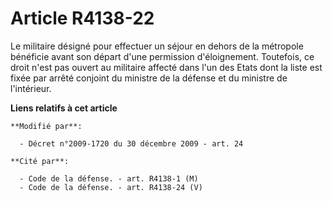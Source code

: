 # Article R4138-22

Le militaire désigné pour effectuer un séjour en dehors de la métropole bénéficie avant son départ d'une permission
d'éloignement. Toutefois, ce droit n'est pas ouvert au militaire affecté dans l'un des Etats dont la liste est fixée par
arrêté conjoint du ministre de la défense et du ministre de l'intérieur.

**Liens relatifs à cet article**

	**Modifié par**:

	  - Décret n°2009-1720 du 30 décembre 2009 - art. 24

	**Cité par**:

	  - Code de la défense. - art. R4138-1 (M)
	  - Code de la défense. - art. R4138-24 (V)
